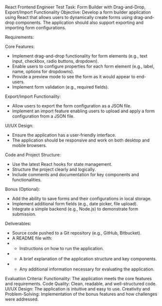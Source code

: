 React Frontend Engineer Test Task: Form Builder with Drag-and-Drop, Export/Import Functionality
Objective:
Develop a form builder application using React that allows users to dynamically create forms using drag-and-drop components. The application should also support exporting and importing form configurations.

Requirements:

Core Features:

- Implement drag-and-drop functionality for form elements (e.g., text input, checkbox, radio buttons, dropdown).
- Enable users to configure properties for each form element (e.g., label, name, options for dropdowns).
- Provide a preview mode to see the form as it would appear to end-users.
- Implement form validation (e.g., required fields).

Export/Import Functionality:

- Allow users to export the form configuration as a JSON file.
- Implement an import feature enabling users to upload and apply a form configuration from a JSON file.

UI/UX Design:

- Ensure the application has a user-friendly interface.
- The application should be responsive and work on both desktop and mobile browsers.

Code and Project Structure:

- Use the latest React hooks for state management.
- Structure the project clearly and logically.
- Include comments and documentation for key components and functionalities.

Bonus (Optional):

- Add the ability to save forms and their configurations in local storage.
- Implement additional form fields (e.g., date picker, file upload).
- Integrate a simple backend (e.g., Node.js) to demonstrate form submission.

Deliverables:

- Source code pushed to a Git repository (e.g., GitHub, Bitbucket).
- A README file with:
-
    - Instructions on how to run the application.
-
    - A brief explanation of the application structure and key components.
-
    - Any additional information necessary for evaluating the application.

Evaluation Criteria:
Functionality: The application meets the core features and requirements.
Code Quality: Clean, readable, and well-structured code.
UI/UX Design: The application is intuitive and easy to use.
Creativity and Problem-Solving: Implementation of the bonus features and how challenges were addressed.
